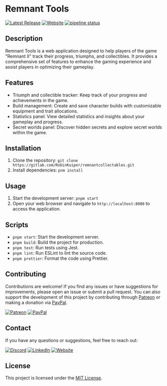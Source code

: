 # Remnant Tools

[![Latest Release](https://gitlab.com/RobinKuiper/remnantcollectables/-/badges/release.svg)](https://gitlab.com/RobinKuiper/remnantcollectables/-/releases)
[![Website](https://img.shields.io/badge/Visit-Website-blue?logo=google-chrome)](https://remnant.rkuiper.nl)
[![pipeline status](https://gitlab.com/RobinKuiper/remnantcollectables/badges/1.0.2/pipeline.svg)](https://gitlab.com/RobinKuiper/remnantcollectables/-/commits/master)

[//]: # "[![coverage report](https://gitlab.com/RobinKuiper/remnantcollectables/badges/master/coverage.svg)](https://gitlab.com/RobinKuiper/remnantcollectables/-/commits/master)"

## Description

Remnant Tools is a web application designed to help players of the game "Remnant II" track their progress, triumphs, and collectibles. It provides a comprehensive set of features to enhance the gaming experience and assist players in optimizing their gameplay.

## Features

- Triumph and collectible tracker: Keep track of your progress and achievements in the game.
- Build management: Create and save character builds with customizable equipment and trait allocations.
- Statistics panel: View detailed statistics and insights about your gameplay and progress.
- Secret worlds panel: Discover hidden secrets and explore secret worlds within the game.

## Installation

1. Clone the repository: `git clone https://gitlab.com/RobinKuiper/remnantcollectables.git`
2. Install dependencies: `pnm install`

## Usage

1. Start the development server: `pnpm start`
2. Open your web browser and navigate to `http://localhost:8000` to access the application.

## Scripts

- `pnpm start`: Start the development server.
- `pnpm build`: Build the project for production.
- `pnpm test`: Run tests using Jest.
- `pnpm lint`: Run ESLint to lint the source code.
- `pnpm prettier`: Format the code using Prettier.

## Contributing

Contributions are welcome! If you find any issues or have suggestions for improvements, please open an issue or submit a pull request. You can also support the development of this project by contributing through [Patreon](https://www.patreon.com/bePatron?u=10835266) or making a donation via [PayPal](https://paypal.me/robinkuiper).

[![Patreon](https://img.shields.io/badge/Support-Patreon-orange?logo=patreon)](https://www.patreon.com/bePatron?u=10835266)
[![PayPal](https://img.shields.io/badge/Donate-PayPal-blue?logo=paypal)](https://paypal.me/robinkuiper)

## Contact

If you have any questions or suggestions, feel free to reach out:

[![Discord](https://img.shields.io/badge/Join-Discord-blue?logo=discord)](https://discordapp.com/users/81445002168774656)
[![LinkedIn](https://img.shields.io/badge/Connect-LinkedIn-blue?logo=linkedin)](https://www.linkedin.com/in/robin-kuiper-4a15a669/)
[![Website](https://img.shields.io/badge/Visit-Website-blue?logo=google-chrome)](https://www.rkuiper.nl)

## License

This project is licensed under the [MIT License](LICENSE).
